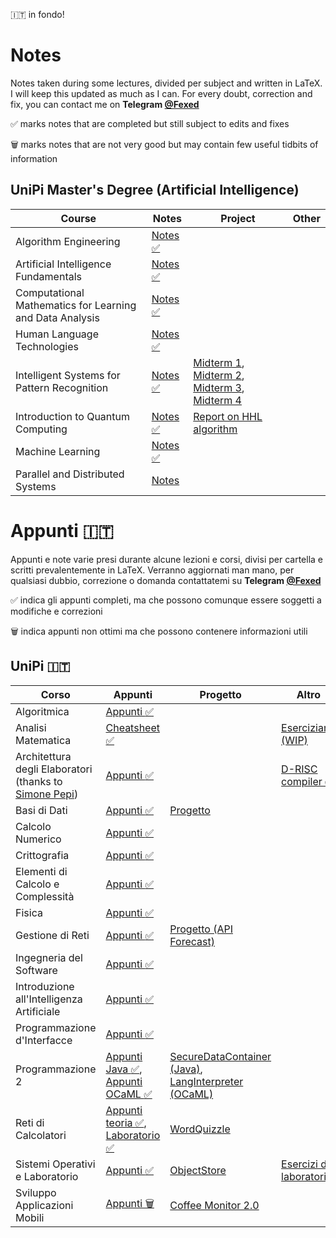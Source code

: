 :it: in fondo!
# Notes
Notes taken during some lectures, divided per subject and written in LaTeX.
I will keep this updated as much as I can. For every doubt, correction and fix, you can contact me on <b>Telegram [@Fexed](https://t.me/fexed)</b>

:white_check_mark: marks notes that are completed but still subject to edits and fixes

🗑️ marks notes that are not very good but may contain few useful tidbits of information

## UniPi Master's Degree (Artificial Intelligence)

Course | Notes | Project | Other
------|---------|----------|------
Algorithm Engineering | [Notes :white_check_mark:](https://github.com/fexed/Notes/blob/master/UniPi_CSMaster_AI/AlgorithmEngineering/algeng_notes.pdf)
Artificial Intelligence Fundamentals | [Notes :white_check_mark:](https://github.com/fexed/Notes/blob/master/UniPi_CSMaster_AI/ArtificialIntelligenceFundamentals/aif.pdf)
Computational Mathematics for Learning and Data Analysis | [Notes :white_check_mark:](https://github.com/fexed/Notes/blob/master/UniPi_CSMaster_AI/ComputationalMathematicsForLearningAndDataAnalysis/CompMatLearningDataAnalysis.pdf)
Human Language Technologies | [Notes :white_check_mark:](https://github.com/fexed/Notes/blob/master/UniPi_CSMaster_AI/HumanLanguageTechnologies/humanlanguagetechnologies.pdf)
Intelligent Systems for Pattern Recognition | [Notes :white_check_mark:](https://github.com/fexed/Notes/blob/master/UniPi_CSMaster_AI/IntelligentSystemsforPatternRecognition/IntelligentSystemsforPatternRecognition.pdf) | [Midterm 1](https://github.com/fexed/Notes/blob/master/UniPi_CSMaster_AI/IntelligentSystemsforPatternRecognition/assignments/midterm1/FedericoMatteoni_Assignment4.ipynb), [Midterm 2](https://github.com/fexed/Notes/blob/master/UniPi_CSMaster_AI/IntelligentSystemsforPatternRecognition/assignments/midterm2/FedericoMatteoni_assignment3.ipynb), [Midterm 3](https://github.com/fexed/Notes/blob/master/UniPi_CSMaster_AI/IntelligentSystemsforPatternRecognition/assignments/midterm3/FedericoMatteoni_assignment4.ipynb), [Midterm 4](https://github.com/fexed/Notes/blob/master/UniPi_CSMaster_AI/IntelligentSystemsforPatternRecognition/assignments/midterm4/FedericoMatteoni_midterm4.pdf)
Introduction to Quantum Computing | [Notes :white_check_mark:](https://github.com/fexed/Notes/blob/master/UniPi_CSMaster_AI/IntroductiontoQuantumComputing/IntroductiontoQuantumComputing.pdf) | [Report on HHL algorithm](https://github.com/fexed/Notes/blob/master/UniPi_CSMaster_AI/IntroductiontoQuantumComputing/hhlalgorithm.pdf)
Machine Learning | [Notes :white_check_mark:](https://github.com/fexed/Notes/blob/master/UniPi_CSMaster_AI/MachineLearning/ML.pdf)
Parallel and Distributed Systems | [Notes](https://github.com/fexed/Notes/blob/master/UniPi_CSMaster_AI/IntroductiontoQuantumComputing/ParallelandDistributedSystems.pdf)

# Appunti :it:
Appunti e note varie presi durante alcune lezioni e corsi, divisi per cartella e scritti prevalentemente in LaTeX.
Verranno aggiornati man mano, per qualsiasi dubbio, correzione o domanda contattatemi su <b>Telegram [@Fexed](https://t.me/fexed)</b>

:white_check_mark: indica gli appunti completi, ma che possono comunque essere soggetti a modifiche e correzioni

🗑️ indica appunti non ottimi ma che possono contenere informazioni utili

## UniPi :it:

Corso | Appunti | Progetto | Altro
------|---------|----------|------
Algoritmica | [Appunti :white_check_mark:](https://github.com/fexed/Notes/blob/master/UniPi_CS/Algoritmica/AL.pdf)
Analisi Matematica | [Cheatsheet :white_check_mark:](https://github.com/fexed/Notes/blob/master/UniPi_CS/AnalisiMatematica/AM.pdf) | | [Eserciziario (WIP)](https://github.com/fexed/Notes/blob/master/UniPi_CS/AnalisiMatematica/AM_eserciziario.pdf)
Architettura degli Elaboratori (thanks to [Simone Pepi](https://github.com/sipemopo92)) | [Appunti :white_check_mark:](https://github.com/fexed/Notes/blob/master/UniPi_CS/ArchitetturaDegliElaboratori/architettura_appunti.pdf) | | [D-RISC compiler :white_check_mark:](https://github.com/fexed/D-RISCcompiler)
Basi di Dati | [Appunti :white_check_mark:](https://github.com/fexed/Notes/blob/master/UniPi_CS/BasiDiDati/BD.pdf) | [Progetto](https://github.com/fexed/Notes/blob/master/UniPi_CS/BasiDiDati/ProgettoBD8/relazione.pdf)
Calcolo Numerico | [Appunti :white_check_mark:](https://github.com/fexed/Notes/blob/master/UniPi_CS/CalcoloNumerico/CN.pdf)
Crittografia | [Appunti :white_check_mark:](https://github.com/fexed/Notes/blob/master/UniPi_CS/Crittografia/CRI.pdf)
Elementi di Calcolo e Complessità | [Appunti :white_check_mark:](https://github.com/fexed/Notes/blob/master/UniPi_CS/ElementiDiCalcoloeComplessita/ECC.pdf)
Fisica | [Appunti :white_check_mark:](https://github.com/fexed/Notes/blob/master/UniPi_CS/Fisica/FIS.pdf)
Gestione di Reti | [Appunti :white_check_mark:](https://github.com/fexed/Notes/blob/master/UniPi_CS/GestioneDiRete/GR.pdf) | [Progetto (API Forecast)](https://github.com/fexed/APIForecast/releases/tag/1.0)
Ingegneria del Software | [Appunti :white_check_mark:](https://github.com/fexed/Notes/blob/master/UniPi_CS/IngegneriaDelSoftware/IS.pdf)
Introduzione all'Intelligenza Artificiale | [Appunti :white_check_mark:](https://github.com/fexed/Notes/blob/master/UniPi_CS/IntroduzioneAllIntelligenzaArtificiale/IIA.pdf)
Programmazione d'Interfacce | [Appunti :white_check_mark:](https://github.com/fexed/Notes/blob/master/UniPi_CS/ProgrammazioneDInterfacce/PI.pdf)
Programmazione 2 | [Appunti Java :white_check_mark:](https://github.com/fexed/Notes/blob/master/UniPi_CS/Programmazione2/PR2_Java.pdf), [Appunti OCaML :white_check_mark:](https://github.com/fexed/Notes/blob/master/UniPi_CS/Programmazione2/PR2_OCaML.pdf) | [SecureDataContainer (Java)](https://github.com/fexed/SecureDataContainer), [LangInterpreter (OCaML)](https://github.com/fexed/LangInterpreter/releases/tag/1.1)
Reti di Calcolatori | [Appunti teoria :white_check_mark:](https://github.com/fexed/Notes/blob/master/UniPi_CS/RetiDiCalcolatori/RCL.pdf), [Laboratorio :white_check_mark:](https://github.com/fexed/Notes/blob/master/UniPi_CS/LaboratorioDiReti/LPR.pdf) | [WordQuizzle](https://github.com/fexed/WordQuizzle/releases/tag/1.0)
Sistemi Operativi e Laboratorio | [Appunti :white_check_mark:](https://github.com/fexed/Notes/blob/master/UniPi_CS/SistemiOperativi/SOL.pdf) | [ObjectStore](https://github.com/fexed/ObjectStore/releases/tag/1.0) | [Esercizi di laboratorio](https://github.com/fexed/SOL_LAB)
Sviluppo Applicazioni Mobili | [Appunti 🗑️](https://github.com/fexed/Notes/blob/master/UniPi_CS/SviluppoApplicazioniMobili/SAM.pdf) | [Coffee Monitor 2.0](https://github.com/fexed/CoffeeMonitor/releases/tag/2.0)
